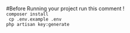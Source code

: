 #Before Running your project run this comment !
<br>
` composer install `
<br>
` cp .env.example .env`
<br>
`php artisan key:generate`
